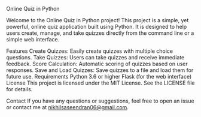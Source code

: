 Online Quiz in Python


Welcome to the Online Quiz in Python project! This project is a simple, yet powerful, online quiz application built using Python. It is designed to help users create, manage, and take quizzes directly from the command line or a simple web interface.

Features
Create Quizzes: Easily create quizzes with multiple choice questions.
Take Quizzes: Users can take quizzes and receive immediate feedback.
Score Calculation: Automatic scoring of quizzes based on user responses.
Save and Load Quizzes: Save quizzes to a file and load them for future use.
Requirements
Python 3.6 or higher
Flask (for the web interface)
License
This project is licensed under the MIT License. See the LICENSE file for details.

Contact
If you have any questions or suggestions, feel free to open an issue or contact me at nikhilsaseendran06@gmail.com.
